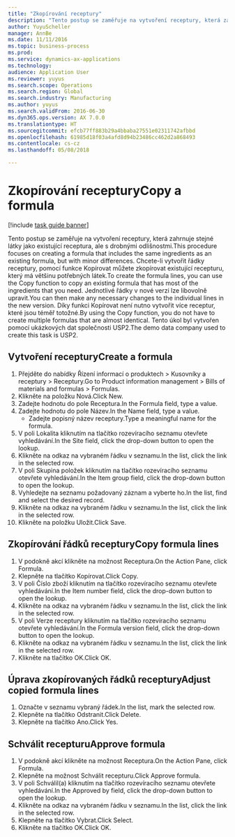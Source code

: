 ```yaml
--- 
title: "Zkopírování receptury"
description: "Tento postup se zaměřuje na vytvoření receptury, která zahrnuje stejné látky jako existující receptura, ale s drobnými odlišnostmi."
author: YuyuScheller
manager: AnnBe
ms.date: 11/11/2016
ms.topic: business-process
ms.prod: 
ms.service: dynamics-ax-applications
ms.technology: 
audience: Application User
ms.reviewer: yuyus
ms.search.scope: Operations
ms.search.region: Global
ms.search.industry: Manufacturing
ms.author: yuyus
ms.search.validFrom: 2016-06-30
ms.dyn365.ops.version: AX 7.0.0
ms.translationtype: HT
ms.sourcegitcommit: efcb77ff883b29a4bbaba27551e02311742afbbd
ms.openlocfilehash: 61985d18f03a4afd8d94b23486cc462d2a868493
ms.contentlocale: cs-cz
ms.lasthandoff: 05/08/2018

---
```

# <a name="copy-a-formula"></a><span data-ttu-id="d032f-103">Zkopírování receptury</span><span class="sxs-lookup"><span data-stu-id="d032f-103">Copy a formula</span></span>

[!include [task guide banner](../../includes/task-guide-banner.md)]

<span data-ttu-id="d032f-104">Tento postup se zaměřuje na vytvoření receptury, která zahrnuje stejné látky jako existující receptura, ale s drobnými odlišnostmi.</span><span class="sxs-lookup"><span data-stu-id="d032f-104">This procedure focuses on creating a formula that includes the same ingredients as an existing formula, but with minor differences.</span></span> <span data-ttu-id="d032f-105">Chcete-li vytvořit řádky receptury, pomocí funkce Kopírovat můžete zkopírovat existující recepturu, který má většinu potřebných látek.</span><span class="sxs-lookup"><span data-stu-id="d032f-105">To create the formula lines, you can use the Copy function to copy an existing formula that has most of the ingredients that you need.</span></span> <span data-ttu-id="d032f-106">Jednotlivé řádky v nové verzi lze libovolně upravit.</span><span class="sxs-lookup"><span data-stu-id="d032f-106">You can then make any necessary changes to the individual lines in the new version.</span></span> <span data-ttu-id="d032f-107">Díky funkci Kopírovat není nutno vytvořit více receptur, které jsou téměř totožné.</span><span class="sxs-lookup"><span data-stu-id="d032f-107">By using the Copy function, you do not have to create multiple formulas that are almost identical.</span></span> <span data-ttu-id="d032f-108">Tento úkol byl vytvořen pomocí ukázkových dat společnosti USP2.</span><span class="sxs-lookup"><span data-stu-id="d032f-108">The demo data company used to create this task is USP2.</span></span>


## <a name="create-a-formula"></a><span data-ttu-id="d032f-109">Vytvoření receptury</span><span class="sxs-lookup"><span data-stu-id="d032f-109">Create a formula</span></span>
1. <span data-ttu-id="d032f-110">Přejděte do nabídky Řízení informací o produktech > Kusovníky a receptury > Receptury.</span><span class="sxs-lookup"><span data-stu-id="d032f-110">Go to Product information management > Bills of materials and formulas > Formulas.</span></span>
2. <span data-ttu-id="d032f-111">Klikněte na položku Nová.</span><span class="sxs-lookup"><span data-stu-id="d032f-111">Click New.</span></span>
3. <span data-ttu-id="d032f-112">Zadejte hodnotu do pole Receptura.</span><span class="sxs-lookup"><span data-stu-id="d032f-112">In the Formula field, type a value.</span></span>
4. <span data-ttu-id="d032f-113">Zadejte hodnotu do pole Název.</span><span class="sxs-lookup"><span data-stu-id="d032f-113">In the Name field, type a value.</span></span>
    * <span data-ttu-id="d032f-114">Zadejte popisný název receptury.</span><span class="sxs-lookup"><span data-stu-id="d032f-114">Type a meaningful name for the formula.</span></span>  
5. <span data-ttu-id="d032f-115">V poli Lokalita kliknutím na tlačítko rozevíracího seznamu otevřete vyhledávání.</span><span class="sxs-lookup"><span data-stu-id="d032f-115">In the Site field, click the drop-down button to open the lookup.</span></span>
6. <span data-ttu-id="d032f-116">Klikněte na odkaz na vybraném řádku v seznamu.</span><span class="sxs-lookup"><span data-stu-id="d032f-116">In the list, click the link in the selected row.</span></span>
7. <span data-ttu-id="d032f-117">V poli Skupina položek kliknutím na tlačítko rozevíracího seznamu otevřete vyhledávání.</span><span class="sxs-lookup"><span data-stu-id="d032f-117">In the Item group field, click the drop-down button to open the lookup.</span></span>
8. <span data-ttu-id="d032f-118">Vyhledejte na seznamu požadovaný záznam a vyberte ho.</span><span class="sxs-lookup"><span data-stu-id="d032f-118">In the list, find and select the desired record.</span></span>
9. <span data-ttu-id="d032f-119">Klikněte na odkaz na vybraném řádku v seznamu.</span><span class="sxs-lookup"><span data-stu-id="d032f-119">In the list, click the link in the selected row.</span></span>
10. <span data-ttu-id="d032f-120">Klikněte na položku Uložit.</span><span class="sxs-lookup"><span data-stu-id="d032f-120">Click Save.</span></span>

## <a name="copy-formula-lines"></a><span data-ttu-id="d032f-121">Zkopírování řádků receptury</span><span class="sxs-lookup"><span data-stu-id="d032f-121">Copy formula lines</span></span>
1. <span data-ttu-id="d032f-122">V podokně akcí klikněte na možnost Receptura.</span><span class="sxs-lookup"><span data-stu-id="d032f-122">On the Action Pane, click Formula.</span></span>
2. <span data-ttu-id="d032f-123">Klepněte na tlačítko Kopírovat.</span><span class="sxs-lookup"><span data-stu-id="d032f-123">Click Copy.</span></span>
3. <span data-ttu-id="d032f-124">V poli Číslo zboží kliknutím na tlačítko rozevíracího seznamu otevřete vyhledávání.</span><span class="sxs-lookup"><span data-stu-id="d032f-124">In the Item number field, click the drop-down button to open the lookup.</span></span>
4. <span data-ttu-id="d032f-125">Klikněte na odkaz na vybraném řádku v seznamu.</span><span class="sxs-lookup"><span data-stu-id="d032f-125">In the list, click the link in the selected row.</span></span>
5. <span data-ttu-id="d032f-126">V poli Verze receptury kliknutím na tlačítko rozevíracího seznamu otevřete vyhledávání.</span><span class="sxs-lookup"><span data-stu-id="d032f-126">In the Formula version field, click the drop-down button to open the lookup.</span></span>
6. <span data-ttu-id="d032f-127">Klikněte na odkaz na vybraném řádku v seznamu.</span><span class="sxs-lookup"><span data-stu-id="d032f-127">In the list, click the link in the selected row.</span></span>
7. <span data-ttu-id="d032f-128">Klikněte na tlačítko OK.</span><span class="sxs-lookup"><span data-stu-id="d032f-128">Click OK.</span></span>

## <a name="adjust-copied-formula-lines"></a><span data-ttu-id="d032f-129">Úprava zkopírovaných řádků receptury</span><span class="sxs-lookup"><span data-stu-id="d032f-129">Adjust copied formula lines</span></span>
1. <span data-ttu-id="d032f-130">Označte v seznamu vybraný řádek.</span><span class="sxs-lookup"><span data-stu-id="d032f-130">In the list, mark the selected row.</span></span>
2. <span data-ttu-id="d032f-131">Klepněte na tlačítko Odstranit.</span><span class="sxs-lookup"><span data-stu-id="d032f-131">Click Delete.</span></span>
3. <span data-ttu-id="d032f-132">Klepněte na tlačítko Ano.</span><span class="sxs-lookup"><span data-stu-id="d032f-132">Click Yes.</span></span>

## <a name="approve-formula"></a><span data-ttu-id="d032f-133">Schválit recepturu</span><span class="sxs-lookup"><span data-stu-id="d032f-133">Approve formula</span></span>
1. <span data-ttu-id="d032f-134">V podokně akcí klikněte na možnost Receptura.</span><span class="sxs-lookup"><span data-stu-id="d032f-134">On the Action Pane, click Formula.</span></span>
2. <span data-ttu-id="d032f-135">Klepněte na možnost Schválit recepturu.</span><span class="sxs-lookup"><span data-stu-id="d032f-135">Click Approve formula.</span></span>
3. <span data-ttu-id="d032f-136">V poli Schválil(a) kliknutím na tlačítko rozevíracího seznamu otevřete vyhledávání.</span><span class="sxs-lookup"><span data-stu-id="d032f-136">In the Approved by field, click the drop-down button to open the lookup.</span></span>
4. <span data-ttu-id="d032f-137">Klikněte na odkaz na vybraném řádku v seznamu.</span><span class="sxs-lookup"><span data-stu-id="d032f-137">In the list, click the link in the selected row.</span></span>
5. <span data-ttu-id="d032f-138">Klepněte na tlačítko Vybrat.</span><span class="sxs-lookup"><span data-stu-id="d032f-138">Click Select.</span></span>
6. <span data-ttu-id="d032f-139">Klikněte na tlačítko OK.</span><span class="sxs-lookup"><span data-stu-id="d032f-139">Click OK.</span></span>


